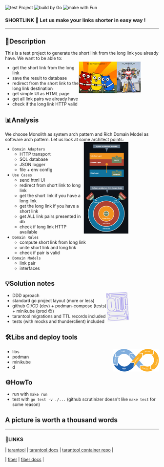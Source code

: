 <p align="left">
  <img src="https://img.shields.io/static/v1?label=test&message=Project&color=ffa757&style=plastic" alt="test Project">
	<img src="https://img.shields.io/static/v1?label=build%20by&message=Go&color=ffa757&style=plastic" alt="build by Go">
	<img src="https://img.shields.io/static/v1?label=make%20with&message=Fun&color=ffa757&style=plastic" alt="make with Fun">
</p>

### **SHORTLINK** 📏 Let us make your links shorter in easy way !
----

## **🧾Description**
This is a test project to generate the short link from the long link you already have. We want to be able to:
<img style="margin-top: 20px; margin-right: 60px;" align="right" width="40%" alt="#POWERGOPHERS" src="./asset/gogogophers.png"/>

- get the short link from the long link
- save the result to database
- redirect from the short link to the long link destination
- get simple UI as HTML page
- get all link pairs we already have
- check if the long link HTTP valid

## **📊Analysis**
We choose Monolith as system arch pattern and Rich Domain Model as software arch pattern. Let us look at some architect points:
<img style="margin-top: 0px; margin-right: 100px;" align="right" width="29%" alt="#ArchPic" src="./asset/arch.png"/>

- `Domain Adapters`
  - HTTP transport
  - SQL database
  - JSON logger
  - file + env config
- `Use Cases`
  - send html UI
  - redirect from short link to long link 
  - get the short link if you have a long link
  - get the long link if you have a short link
  - get ALL link pairs presented in db
  - check if long link HTTP available
- `Domain Rules`
  - compute short link from long link
  - unite short link and long link
  - check if pair is valid
- `Domain Models`
  - link pair
  - interfaces

## **💡Solution notes**
<img style="margin-right: 100px; transform: rotate(-03.7deg);" align="right" width="14%" alt="#Prod" src="./asset/production.png"/>

- DDD aproach
- standard go project layout (more or less)
- github CI/CD (dev) + podman-compose (tests) + minikube (prod 😊)
- tarantool migrations and TTL records included
- tests (with mocks and thunderclient) included

## **🛠️Libs and deploy tools**
<img style="margin-right: 0px;" align="right" width="30%" alt="#CICD" src="./asset/cicd.png"/>

- libs
- podman
- minikube
- d

## **⚙️HowTo**

- run with `make run`
- test with `go test -v ./...` (github scrutinizer doesn't like `make test` for some reason)

## A picture is worth a thousand words

----
### **🔗LINKS**
| [tarantool](https://github.com/tarantool/tarantool "https://github.com/tarantool/tarantool")
| [tarantool docs](https://www.tarantool.io/ru/doc/latest/overview/ "https://www.tarantool.io/ru/doc/latest/overview/")
| [tarantool container repo](https://hub.docker.com/r/tarantool/tarantool "https://hub.docker.com/r/tarantool/tarantool")
| 

| [fiber](https://github.com/gofiber/fiber "https://github.com/gofiber/fiber")
| [fiber docs](https://docs.gofiber.io "https://docs.gofiber.io")
| 